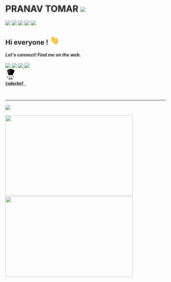 # PRANAV TOMAR <img src="https://github.com/TheDudeThatCode/TheDudeThatCode/blob/master/Assets/Developer.gif" width="50px">
<img height="30" src="https://img.shields.io/badge/python%20-%2314354C.svg?&style=for-the-badge&logo=python&logoColor=white" /> <img height="30" src="https://img.shields.io/badge/c%20-%2300599C.svg?&style=for-the-badge&logo=c&logoColor=white"/> <img height="30" src="https://img.shields.io/badge/java-%23ED8B00.svg?&style=for-the-badge&logo=java&logoColor=white"/> <img height="30" src="https://img.shields.io/badge/html5%20-%23E34F26.svg?&style=for-the-badge&logo=html5&logoColor=white"/>  <img height="30" src="https://img.shields.io/badge/css3%20-%231572B6.svg?&style=for-the-badge&logo=css3&logoColor=white"/>

<h2> Hi everyone ! <img src="https://raw.githubusercontent.com/ABSphreak/ABSphreak/master/gifs/Hi.gif" width="30px"></h2>

<p align="center">

  <b><i>Let's connect! Find me on the web.</i></b><br><br>
[<img height="30" src="https://img.shields.io/badge/linkedin-%230077B5.svg?&style=for-the-badge&logo=linkedin&logoColor=white" />][linkedin]
[<img height="30" src = "https://img.shields.io/badge/facebook-%231877F2.svg?&style=for-the-badge&logo=facebook&logoColor=white" />][Facebook]
    <a href="https://www.hackerrank.com/_181500475">
        <img height=30 src="https://d3keuzeb2crhkn.cloudfront.net/hackerrank/assets/styleguide/logo_wordmark-f5c5eb61ab0a154c3ed9eda24d0b9e31.svg">
    </a>
    <a href="https://auth.geeksforgeeks.org/user/pranavtom1223/profile">
        <img height=30 src="https://media.geeksforgeeks.org/wp-content/cdn-uploads/20200817185016/gfg_complete_logo_2x-min.png">
    </a>
    <code><a href="https://www.codechef.com/users/arc4n3_0101">
        <img height=33 src="https://github.com/mishravimal99/mishravimal99/blob/master/codechef%20(1).svg"> <span style="color:black"><b>Codechef<b></span>
  </a></code>

<br />
<hr />
<!--
**Mystery01092000/Mystery01092000** is a ✨ _special_ ✨ repository because its `README.md` (this file) appears on your GitHub profile.
Here are some ideas to get you started:
-->
<!--
* 🔭 I’m currently working on myself.<br>
* 🌱 I’m currently learning competitive programming.<br>
* 🤔 I’m looking for help with my portfolio website.<br>
* 💬 Ask me about anything for help.<br>
 * ⚡ Fun fact:When I am not working , I am busy playing <code><img  height="20" src="https://img.shields.io/badge/counter%20strike-%23000000.svg?&style=for-the-badge&logo=counter-strike"></code>
-->

![](https://komarev.com/ghpvc/?username=Mystery01092000&color=blue&style=plastic&label=Github+Profile+Views)
<br>

<code><img height="252" width="400" src="https://github-readme-stats.vercel.app/api?username=Mystery01092000&show_icons=true&theme=dracula"></code>
<code><img height="252" width="400" src="https://github-readme-stats.vercel.app/api/top-langs/?username=Mystery01092000&theme=dracula"></code>
<br />

[linkedin]: https://www.linkedin.com/in/pranav-tomar-a31476172/
[Facebook]: https://www.facebook.com/pranav.tomar.10
